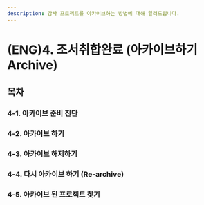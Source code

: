 ```yaml
---
description: 감사 프로젝트를 아카이브하는 방법에 대해 알려드립니다.
---
```


# \(ENG\)4. 조서취합완료 \(아카이브하기 Archive\)

## 목차

### 4-1. 아카이브 준비 진단

### 4-2. 아카이브 하기

### 4-3. 아카이브 해제하기

### 4-4. 다시 아카이브 하기 \(Re-archive\)

### 4-5. 아카이브 된 프로젝트 찾기

